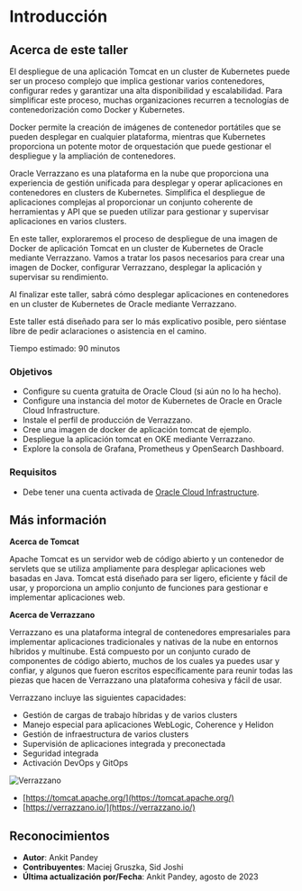 # Introducción

## Acerca de este taller

El despliegue de una aplicación Tomcat en un cluster de Kubernetes puede ser un proceso complejo que implica gestionar varios contenedores, configurar redes y garantizar una alta disponibilidad y escalabilidad. Para simplificar este proceso, muchas organizaciones recurren a tecnologías de contenedorización como Docker y Kubernetes.

Docker permite la creación de imágenes de contenedor portátiles que se pueden desplegar en cualquier plataforma, mientras que Kubernetes proporciona un potente motor de orquestación que puede gestionar el despliegue y la ampliación de contenedores.

Oracle Verrazzano es una plataforma en la nube que proporciona una experiencia de gestión unificada para desplegar y operar aplicaciones en contenedores en clusters de Kubernetes. Simplifica el despliegue de aplicaciones complejas al proporcionar un conjunto coherente de herramientas y API que se pueden utilizar para gestionar y supervisar aplicaciones en varios clusters.

En este taller, exploraremos el proceso de despliegue de una imagen de Docker de aplicación Tomcat en un cluster de Kubernetes de Oracle mediante Verrazzano. Vamos a tratar los pasos necesarios para crear una imagen de Docker, configurar Verrazzano, desplegar la aplicación y supervisar su rendimiento.

Al finalizar este taller, sabrá cómo desplegar aplicaciones en contenedores en un cluster de Kubernetes de Oracle mediante Verrazzano.

Este taller está diseñado para ser lo más explicativo posible, pero siéntase libre de pedir aclaraciones o asistencia en el camino.

Tiempo estimado: 90 minutos

### Objetivos

*   Configure su cuenta gratuita de Oracle Cloud (si aún no lo ha hecho).
*   Configure una instancia del motor de Kubernetes de Oracle en Oracle Cloud Infrastructure.
*   Instale el perfil de producción de Verrazzano.
*   Cree una imagen de docker de aplicación tomcat de ejemplo.
*   Despliegue la aplicación tomcat en OKE mediante Verrazzano.
*   Explore la consola de Grafana, Prometheus y OpenSearch Dashboard.

### Requisitos

*   Debe tener una cuenta activada de [Oracle Cloud Infrastructure](https://cloud.oracle.com/en_US/cloud-infrastructure).

## Más información

**Acerca de Tomcat**

Apache Tomcat es un servidor web de código abierto y un contenedor de servlets que se utiliza ampliamente para desplegar aplicaciones web basadas en Java. Tomcat está diseñado para ser ligero, eficiente y fácil de usar, y proporciona un amplio conjunto de funciones para gestionar e implementar aplicaciones web.

**Acerca de Verrazzano**

Verrazzano es una plataforma integral de contenedores empresariales para implementar aplicaciones tradicionales y nativas de la nube en entornos híbridos y multinube. Está compuesto por un conjunto curado de componentes de código abierto, muchos de los cuales ya puedes usar y confiar, y algunos que fueron escritos específicamente para reunir todas las piezas que hacen de Verrazzano una plataforma cohesiva y fácil de usar.

Verrazzano incluye las siguientes capacidades:

*   Gestión de cargas de trabajo híbridas y de varios clusters
*   Manejo especial para aplicaciones WebLogic, Coherence y Helidon
*   Gestión de infraestructura de varios clusters
*   Supervisión de aplicaciones integrada y preconectada
*   Seguridad integrada
*   Activación DevOps y GitOps

![Verrazzano](images/verrazzano.png)

*   [https://tomcat.apache.org/](https://tomcat.apache.org/)
*   [https://verrazzano.io/](https://verrazzano.io/)

## Reconocimientos

*   **Autor**: Ankit Pandey
*   **Contribuyentes**: Maciej Gruszka, Sid Joshi
*   **Última actualización por/Fecha**: Ankit Pandey, agosto de 2023